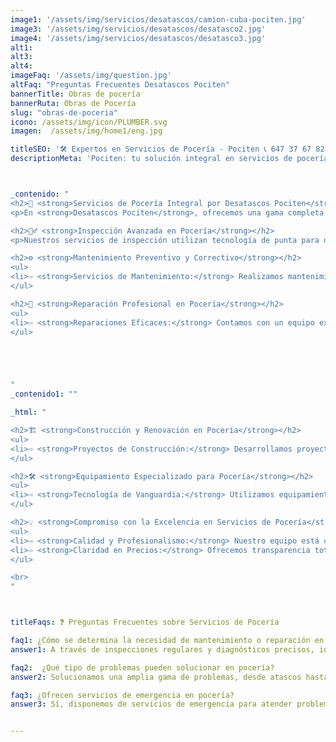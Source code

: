 ```yaml
---
image1: '/assets/img/servicios/desatascos/camion-cuba-pociten.jpg'
image3: '/assets/img/servicios/desatascos/desatasco2.jpg'
image4: '/assets/img/servicios/desatascos/desatasco3.jpg'
alt1: 
alt3:
alt4:
imageFaq: '/assets/img/question.jpg'
altFaq: "Preguntas Frecuentes Desatascos Pociten"
bannerTitle: Obras de pocería
bannerRuta: Obras de Pocería
slug: "obras-de-poceria"
icono: /assets/img/icon/PLUMBER.svg
imagen:  /assets/img/home1/eng.jpg

titleSEO: '🛠️ Expertos en Servicios de Pocería - Pociten 📞 647 37 67 82'
descriptionMeta: 'Pociten: tu solución integral en servicios de pocería 🌟. Profesionales en mantenimiento y reparación. Asesoría experta al 647 37 67 82. ¡Llámanos! 📱'



_contenido: "
<h2>🔧 <strong>Servicios de Pocería Integral por Desatascos Pociten</strong></h2>
<p>En <strong>Desatascos Pociten</strong>, ofrecemos una gama completa de servicios de pocería, incluyendo inspección, mantenimiento, reparación y construcción, para asegurar el correcto funcionamiento y sostenibilidad de las infraestructuras de saneamiento.</p>

<h2>🕵️‍♂️ <strong>Inspección Avanzada en Pocería</strong></h2>
<p>Nuestros servicios de inspección utilizan tecnología de punta para diagnosticar eficazmente problemas en tuberías y sistemas de alcantarillado, proporcionando soluciones precisas y oportunas.</p>

<h2>⚙️ <strong>Mantenimiento Preventivo y Correctivo</strong></h2>
<ul>
<li>⇨ <strong>Servicios de Mantenimiento:</strong> Realizamos mantenimiento preventivo y correctivo para prolongar la vida útil de las instalaciones de pocería y prevenir fallos y atascos.</li><br>
</ul>

<h2>🔨 <strong>Reparación Profesional en Pocería</strong></h2>
<ul>
<li>⇨ <strong>Reparaciones Eficaces:</strong> Contamos con un equipo experto para llevar a cabo reparaciones de todo tipo en sistemas de pocería, garantizando soluciones duraderas y de calidad.</li><br>
</ul>





"
_contenido1: ""

_html: "

<h2>🏗️ <strong>Construcción y Renovación en Pocería</strong></h2>
<ul>
<li>⇨ <strong>Proyectos de Construcción:</strong> Desarrollamos proyectos de construcción y renovación en pocería, desde sistemas residenciales hasta infraestructuras urbanas complejas.</li><br>
</ul>

<h2>🛠️ <strong>Equipamiento Especializado para Pocería</strong></h2>
<ul>
<li>⇨ <strong>Tecnología de Vanguardia:</strong> Utilizamos equipamiento y tecnología avanzada para todos nuestros servicios de pocería, asegurando eficiencia y efectividad.</li><br>
</ul>

<h2>💡 <strong>Compromiso con la Excelencia en Servicios de Pocería</strong></h2>
<ul>
<li>⇨ <strong>Calidad y Profesionalismo:</strong> Nuestro equipo está comprometido con proporcionar servicios de alta calidad, centrados en la satisfacción y necesidades del cliente.</li><br>
<li>⇨ <strong>Claridad en Precios:</strong> Ofrecemos transparencia total en nuestros precios, con presupuestos claros y detallados para cada servicio.</li><br>
</ul>

<br>
"



titleFaqs: ❓ Preguntas Frecuentes sobre Servicios de Pocería

faq1: ¿Cómo se determina la necesidad de mantenimiento o reparación en pocería? 
answer1: A través de inspecciones regulares y diagnósticos precisos, identificamos la necesidad de mantenimiento o reparaciones.

faq2:  ¿Qué tipo de problemas pueden solucionar en pocería? 
answer2: Solucionamos una amplia gama de problemas, desde atascos hasta roturas y fisuras en tuberías.

faq3: ¿Ofrecen servicios de emergencia en pocería? 
answer3: Sí, disponemos de servicios de emergencia para atender problemas urgentes en cualquier momento.


---
```

